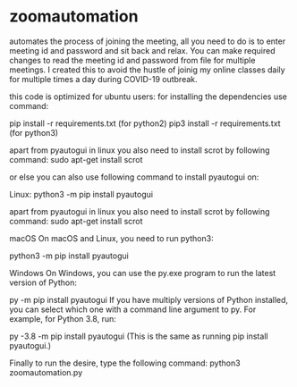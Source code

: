 # zoomautomation
automates the process of joining the meeting, all you need to do is to enter meeting id and password and sit back and relax. You can make required changes to read the meeting id and password from file for multiple meetings. I created this to avoid the hustle of joinig my online classes daily for multiple times a day during COVID-19 outbreak.

this code is optimized for ubuntu users:
for installing the dependencies use command:

pip install -r requirements.txt      (for python2)
pip3 install -r requirements.txt     (for python3)

apart from pyautogui in linux you also need to install scrot by following command:
sudo apt-get install scrot

or else you can also use following command to install pyautogui on:

Linux:
python3 -m pip install pyautogui

apart from pyautogui in linux you also need to install scrot by following command:
sudo apt-get install scrot

macOS
On macOS and Linux, you need to run python3:

python3 -m pip install pyautogui

Windows
On Windows, you can use the py.exe program to run the latest version of Python:

py -m pip install pyautogui
If you have multiply versions of Python installed, you can select which one with a command line argument to py. For example, for Python 3.8, run:

py -3.8 -m pip install pyautogui
(This is the same as running pip install pyautogui.)

Finally to run the desire, type the following command:
python3 zoomautomation.py

